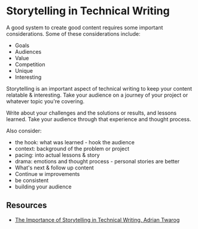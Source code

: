 # Storytelling in Technical Writing

A good system to create good content requires some important considerations.  Some of these considerations include:

* Goals
* Audiences
* Value
* Competition
* Unique
* Interesting

Storytelling is an important aspect of technical writing to keep your content relatable & interesting.  Take your audience on a journey of your project or whatever topic you're covering.  

Write about your challenges and the solutions or results, and lessons learned.  Take your audience through that experience and thought process.  

Also consider:

* the hook: what was learned - hook the audience
* context: background of the problem or project
* pacing: into actual lessons & story
* drama: emotions and thought process - personal stories are better 
* What's next & follow up content
* Continue w improvements
* be consistent
* building your audience

## Resources
- [The Importance of Storytelling in Technical Writing, Adrian Twarog](https://youtu.be/c3RgZ7EKu9A?si=A-ip83bDld3w_TYj)